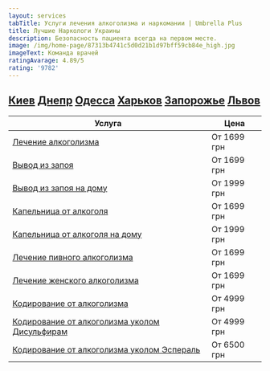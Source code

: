 ```yaml
---
layout: services
tabTitle: Услуги лечения алкоголизма и наркомании | Umbrella Plus
title: Лучшие Наркологи Украины
description: Безопасность пациента всегда на первом месте.
image: /img/home-page/87313b4741c5d0d21b1d97bff59cb84e_high.jpg
imageText: Команда врачей
ratingAvarage: 4.89/5
rating: '9782'
---
```


## **[Киев](https://umbrella-plus.com.ua/kiev/) [Днепр](https://umbrella-plus.com.ua/dnepr/) [Одесса](https://umbrella-plus.com.ua/lechenie-alc/) [Харьков](https://umbrella-plus.com.ua/kharkiv/) [Запорожье](https://umbrella-plus.com.ua/zaporozie/) [Львов](https://umbrella-plus.com.ua/lviv/)**

| Услуга                                                                                                                     | Цена        |
| -------------------------------------------------------------------------------------------------------------------------- | ----------- |
| [Лечение алкоголизма](lechenie-alkogolizma)                                                                                | От 1699 грн |
| [Вывод из запоя](Vivod-iz-zapoia-UmbrellaPlus)                                                                             | От 1699 грн |
| [Вывод из запоя на дому](Vivod-iz-zapoia-na-domy-UmbrellaPlus)                                                             | От 1999 грн |
| [Капельница от алкоголя](kapelnica-ot-alkogolia-UmbrellaPlus)                                                              | От 1699 грн |
| [Капельница от алкоголя на дому](Kapelnica_ot_alkogola_na_domy_UmbrellaPlus)                                               | От 1999 грн |
| [Лечение пивного алкоголизма](lechenie-pivnogo-alkogolizma-UmbrellaPlus)                                                   | От 1699 грн |
| [Лечение женского алкоголизма](lechenie-jenskogo-alkogolizma-umbrellaplus)                                                 | От 1699 грн |
| [Кодирование от алкоголизма](kodirovka-ot-alkogolia-umbrellaplus)                                                          | От 4999 грн |
| [Кодирование от алкоголизма уколом Дисульфирам](https://umbrella-plus.com.ua/kiev/kodirovka-ot-alkogolia-disulfiram-kiev/) | От 4999 грн |
| [Кодирование от алкоголизма уколом Эспераль](https://umbrella-plus.com.ua/kiev/kodirovka-ot-alkogolizma-espiarl-kiev/)     | От 6500 грн |
